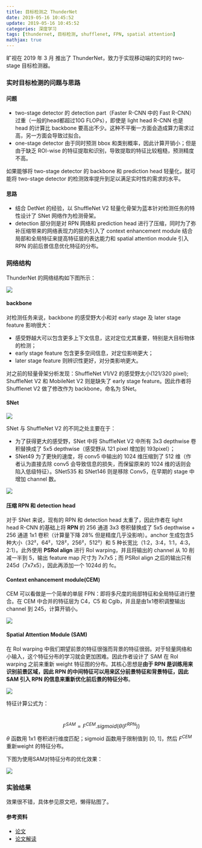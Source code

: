 ```yaml
---
title: 目标检测之 ThunderNet
date: 2019-05-16 10:45:52
update: 2019-05-16 10:45:52
categories: 深度学习
tags: [thundernet, 目标检测, shufflenet, FPN, spatial attention]
mathjax: true
---
```


旷视在 2019 年 3 月 推出了 ThunderNet，致力于实现移动端的实时的 two-stage 目标检测器。

<!-- more -->

### 实时目标检测的问题与思路

#### 问题

* two-stage detector 的 detection part（Faster R-CNN 中的 Fast R-CNN）过重（一般的head都超过10G FLOPs），即使是 light head R-CNN 也是 head 的计算比 backbone 要高出不少。这种不平衡一方面会造成算力需求过高，另一方面会导致过拟合。
* one-stage detector 由于同时预测 bbox 和类别概率，因此计算开销小；但是由于缺乏 ROI-wise 的特征提取和识别，导致提取的特征比较粗糙，预测精度不高。

如果能够将 two-stage detector 的 backbone 和 prediction head 轻量化，就可能将 two-stage detector 的检测效率提升到足以满足实时性的需求的水平。

#### 思路

* 结合 DetNet 的经验，以 ShuffleNet V2 轻量化骨架为蓝本针对检测任务的特性设计了 SNet 网络作为检测骨架。
* detection 部分则是对 RPN 网络和 prediction head 进行了压缩，同时为了弥补压缩带来的网络表现力的损失引入了 context enhancement module 结合局部和全局特征来提高特征层的表达能力和 spatial attention module 引入 RPN 的前后景信息优化特征的分布。

### 网络结构

ThunderNet 的网络结构如下图所示：

![](/images/posts/dl/thundernet/thundernet1.png)

#### backbone

对检测任务来说，backbone 的感受野大小和对 early stage 及 later stage feature 影响很大：

* 感受野越大可以包含更多上下文信息，这对定位尤其重要，特别是大目标物体的检测；
* early stage feature 包含更多空间信息，对定位影响更大；
* later stage feature 则辨识性更好，对分类影响更大。

对之前的轻量骨架分析发现：ShuffleNet V1/V2 的感受野太小(121/320 pixel); ShuffleNet V2 和 MobileNet V2 则是缺失了 early stage feature。因此作者将 Shufflenet V2 做了修改作为 backbone，命名为 SNet。

#### SNet

![](/images/posts/dl/thundernet/thundernet2.png)

SNet 与 ShuffleNet V2 的不同之处主要在于：

* 为了获得更大的感受野，SNet 中将 ShuffleNet V2 中所有 3x3 depthwise 卷积替换成了 5x5 depthwise（感受野从 121 pixel 增加到 193pixel）；
* SNet49 为了更快的速度，将 conv5 中输出的 1024 维压缩到了 512 维（作者认为直接去除 conv5 会导致信息的损失，而保留原来的 1024 维的话则会陷入低级特征）。SNet535 和 SNet146 则是移除 Conv5，在早期的 stage 中增加 channel 数。

![](/images/posts/dl/thundernet/thundernet3.png)

#### 压缩 RPN 和 detection head

对于 SNet 来说，现有的 RPN 和 detection head 太重了，因此作者在 light head R-CNN 的基础上将 **RPN** 的 256 通道 3x3 卷积替换成了 5x5 depthwise + 256 通道 1x1 卷积（计算量下降 28% 但是精度几乎没影响）。anchor 生成包含5种大小（32²，64²，128²，256²，512²​​​​）和 5 种长宽比（1:2，3:4，1:1，4:3，2:1）。此外使用 **PSRoI align** 进行 RoI warping，并且将输出的 channel 从 10 削减一半到 5，输出 feature map 尺寸为 7x7x5；而 PSRoI align 之后的输出只有 245d（7x7x5），因此再添加一个 1024d 的 fc。

#### Context enhancement module(CEM)

CEM 可以看做是一个简单的单层 FPN：即将多尺度的局部特征和全局特征进行整合。在 CEM 中合并的特征层为 C4，C5 和 Cglb，并且是由1x1卷积调整输出 channel 到 245，计算开销小。

![](/images/posts/dl/thundernet/thundernet4.png)

#### Spatial Attention Module (SAM)

在 RoI warping 中我们期望前景的特征很强而背景的特征很弱。对于轻量网络和小输入，这个特征分布的学习就会更加困难。因此作者设计了 SAM 在 RoI warping 之前来重新 weight 特征图的分布。其核心思想是**由于 RPN 是训练用来识别前景区域，因此 RPN 的中间特征可以用来区分前景特征和背景特征，因此 SAM 引入 RPN 的信息来重新优化前后景的特征分布**。

![](/images/posts/dl/thundernet/thundernet5.png)

特征计算公式为：​​

​​​​​​​​$$F^{SAM}=F^{CEM}.sigmoid(\theta(F^{RPN}))$$

$\theta$​ 函数用 1x1 卷积进行维度匹配；sigmoid 函数用于限制值到 [0, 1]，然后 $F^{CEM}$ 重新weight ​的特征分布。

下图为使用SAM对特征分布的优化效果：

![](/images/posts/dl/thundernet/thundernet6.png)

### 实验结果

效果很不错，具体参见原文吧，懒得贴图了。

#### 参考资料

* [论文](https://arxiv.org/pdf/1903.11752.pdf)
* [论文解读](https://medium.com/@fanzongshaoxing/thundernet-towards-real-time-generic-object-detection%E6%96%87%E7%AB%A0%E8%A7%A3%E6%9E%90-c2f66cd0bf03)
